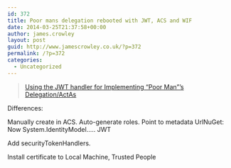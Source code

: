```yaml
---
id: 372
title: Poor mans delegation rebooted with JWT, ACS and WIF
date: 2014-03-25T21:37:58+00:00
author: james.crowley
layout: post
guid: http://www.jamescrowley.co.uk/?p=372
permalink: /?p=372
categories:
  - Uncategorized
---
```

<blockquote class="wp-embedded-content" data-secret="OWw1ec94HQ">
  <p>
    <a href="http://www.cloudidentity.com/blog/2013/01/09/using-the-jwt-handler-for-implementing-poor-man-s-delegation-actas/">Using the JWT handler for Implementing “Poor Man”’s Delegation/ActAs</a>
  </p>
</blockquote>



Differences:

Manually create in ACS. Auto-generate roles. Point to metadata UrlNuGet: Now System.IdentityModel&#8230;.. JWT

Add securityTokenHandlers.

Install certificate to Local Machine, Trusted People

&nbsp;
